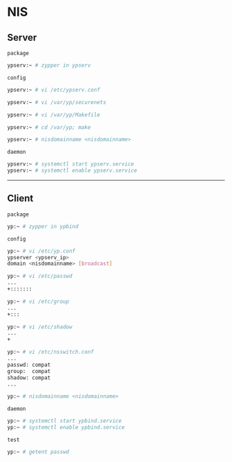 # NIS


## Server

`package`

```bash
ypserv:~ # zypper in ypserv
```

`config`

```bash
ypserv:~ # vi /etc/ypserv.conf

ypserv:~ # vi /var/yp/securenets

ypserv:~ # vi /var/yp/Makefile

ypserv:~ # cd /var/yp; make

ypserv:~ # nisdomainname <nisdomainname>
```

`daemon`

```bash
ypserv:~ # systemctl start ypserv.service
ypserv:~ # systemctl enable ypserv.service
```

---

## Client

`package`

```bash
yp:~ # zypper in ypbind
```

`config`

```bash
yp:~ # vi /etc/yp.conf
ypserver <ypserv_ip>
domain <nisdomainname> [broadcast]

yp:~ # vi /etc/passwd
...
+:::::::

yp:~ # vi /etc/group
...
+:::

yp:~ # vi /etc/shadow
...
+

yp:~ # vi /etc/nsswitch.conf
...
passwd: compat
group:  compat
shadow: compat
...

yp:~ # nisdomainname <nisdomainname>
```

`daemon`

```bash
yp:~ # systemctl start ypbind.service
yp:~ # systemctl enable ypbind.service
```

`test`

```bash
yp:~ # getent passwd
```
